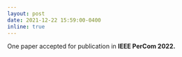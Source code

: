 ```yaml
---
layout: post
date: 2021-12-22 15:59:00-0400
inline: true
---
```


 One paper accepted for publication in <strong>IEEE PerCom 2022. <strong>


